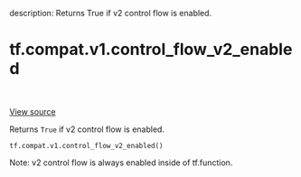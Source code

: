 description: Returns True if v2 control flow is enabled.

<div itemscope itemtype="http://developers.google.com/ReferenceObject">
<meta itemprop="name" content="tf.compat.v1.control_flow_v2_enabled" />
<meta itemprop="path" content="Stable" />
</div>

# tf.compat.v1.control_flow_v2_enabled

<!-- Insert buttons and diff -->

<table class="tfo-notebook-buttons tfo-api nocontent" align="left">

</table>

<a target="_blank" href="/code/stable/tensorflow/python/ops/control_flow_v2_toggles.py">View source</a>



Returns `True` if v2 control flow is enabled.

<pre class="devsite-click-to-copy prettyprint lang-py tfo-signature-link">
<code>tf.compat.v1.control_flow_v2_enabled()
</code></pre>



<!-- Placeholder for "Used in" -->

Note: v2 control flow is always enabled inside of tf.function.